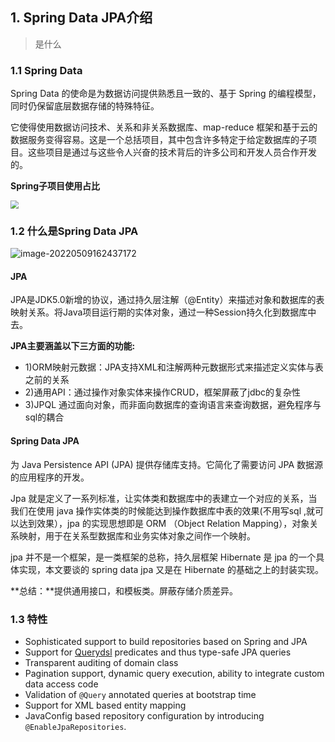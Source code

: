 ## 1. Spring Data JPA介绍

> 是什么

### 1.1 Spring Data

Spring Data 的使命是为数据访问提供熟悉且一致的、基于 Spring 的编程模型，同时仍保留底层数据存储的特殊特征。

它使得使用数据访问技术、关系和非关系数据库、map-reduce 框架和基于云的数据服务变得容易。这是一个总括项目，其中包含许多特定于给定数据库的子项目。这些项目是通过与这些令人兴奋的技术背后的许多公司和开发人员合作开发的。

**Spring子项目使用占比**

<img src="https://haopeng.oss-cn-beijing.aliyuncs.com/blogblogimage-20220509194649583.png" style="zoom: 80%;" />

### 1.2 什么是Spring Data JPA

![image-20220509162437172](https://hp-blog-img.oss-cn-beijing.aliyuncs.com/markdown/image-20220509162437172.png)

#### **JPA** <!-- {docsify-ignore} -->

JPA是JDK5.0新增的协议，通过持久层注解（@Entity）来描述对象和数据库的表映射关系。将Java项目运行期的实体对象，通过一种Session持久化到数据库中去。

**JPA主要涵盖以下三方面的功能:**

- 1)ORM映射元数据：JPA支持XML和注解两种元数据形式来描述定义实体与表之前的关系
- 2)通用API：通过操作对象实体来操作CRUD，框架屏蔽了jdbc的复杂性
- 3)JPQL 通过面向对象，而非面向数据库的查询语言来查询数据，避免程序与sql的耦合

#### **Spring Data JPA** <!-- {docsify-ignore} -->

为 Java Persistence API (JPA) 提供存储库支持。它简化了需要访问 JPA 数据源的应用程序的开发。

 Jpa 就是定义了一系列标准，让实体类和数据库中的表建立一个对应的关系，当我们在使用 java 操作实体类的时候能达到操作数据库中表的效果(不用写sql ,就可以达到效果），jpa 的实现思想即是 ORM （Object Relation Mapping），对象关系映射，用于在关系型数据库和业务实体对象之间作一个映射。

jpa 并不是一个框架，是一类框架的总称，持久层框架 Hibernate 是 jpa 的一个具体实现，本文要谈的 spring data jpa 又是在 Hibernate 的基础之上的封装实现。

**总结：**提供通用接口，和模板类。屏蔽存储介质差异。

### 1.3 特性

- Sophisticated support to build repositories based on Spring and JPA
- Support for [Querydsl](http://www.querydsl.com/) predicates and thus type-safe JPA queries
- Transparent auditing of domain class
- Pagination support, dynamic query execution, ability to integrate custom data access code
- Validation of `@Query` annotated queries at bootstrap time
- Support for XML based entity mapping
- JavaConfig based repository configuration by introducing `@EnableJpaRepositories`.
